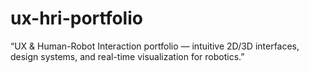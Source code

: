 # ux-hri-portfolio
“UX &amp; Human-Robot Interaction portfolio — intuitive 2D/3D interfaces, design systems, and real-time visualization for robotics.”

